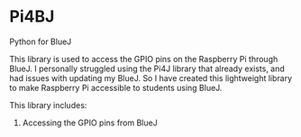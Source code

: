 # Pi4BJ
Python for BlueJ

This library is used to access the GPIO pins on the Raspberry Pi through BlueJ. I personally struggled using the Pi4J library that already exists, and had issues with updating my BlueJ. So I have created this lightweight library to make Raspberry Pi accessible to students using BlueJ. 

This library includes:
1. Accessing the GPIO pins from BlueJ
